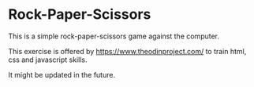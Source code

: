# Rock-Paper-Scissors

This is a simple rock-paper-scissors game against the computer. 

This exercise is offered by https://www.theodinproject.com/ to train html, css and javascript skills. 

It might be updated in the future.